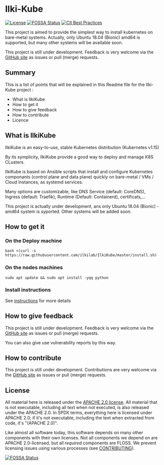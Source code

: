 # Ilki-Kube

[![License](https://img.shields.io/badge/License-Apache%202.0-blue.svg)](https://opensource.org/licenses/Apache-2.0)
[![FOSSA Status](https://app.fossa.com/api/projects/git%2Bgithub.com%2Filkilab%2FIlkiKube.svg?type=shield)](https://app.fossa.com/projects/git%2Bgithub.com%2Filkilab%2FIlkiKube?ref=badge_shield)
[![CII Best Practices](https://bestpractices.coreinfrastructure.org/projects/3023/badge)](https://bestpractices.coreinfrastructure.org/projects/3023)



This project is aimed to provide the simplest way to install kubernetes on bare-metal systems.
Actually, only Ubuntu 18.04 (Bionic) amd64 is supported, but many other systems will be available soon.


This project is still under development. 
Feedback is very welcome via the
[GitHub site](https://github.com/ilkilab/IlkiKube)
as issues or pull (merge) requests.



## Summary

This is a list of points that will be explained in this Readme file for the Ilki-Kube project :

- What is IlkiKube
- How to get it
- How to give feedback
- How to contribute
- Licence

## What is IlkiKube

IlkiKube is an easy-to-use, stable Kubernetes distribution (Kubernetes v1.15)

By its symplicity, IlkiKube provide a good way to deploy and manage K8S CLusters.

IlkiKube is based on Ansible scripts that install and configure Kubernetes componants (control plane and data plane) quickly on bare-metal / VMs / Cloud Instances, as systemd services.

Many options are customizable, like DNS Service (default: CoreDNS), Ingress (default: Traefik), Runtime (Default: Containerd), certificats,...

This project is actually under development, ans only Ubuntu 18.04 (Bionic) - amd64 system is syported. Other systems will be added soon.

## How to get it

### On the Deploy machine
```
bash <(curl -s https://raw.githubusercontent.com/ilkilab/IlkiKube/master/install.sh)
```
### On the nodes machines
```
sudo apt update && sudo apt install -yqq python
```

### Install instructions

See [instructions](docs/instructions.md) for more details

## How to give feedback

This project is still under development. 
Feedback is very welcome via the
[GitHub site](https://github.com/ilkilab/IlkiKube)
as issues or pull (merge) requests.

You can also give use vulnerability reports by this way.
## How to contribute

This project is still under development. 
Contributions are very welcome via the
[GitHub site](https://github.com/ilkilab/IlkiKube)
as issues or pull (merge) requests.

## License

All material here is released under the [APACHE 2.0 license](./LICENSE).
All material that is not executable, including all text when not executed,
is also released under the APACHE 2.0.
In SPDX terms, everything here is licensed under APACHE 2.0;
if it's not executable, including the text when extracted from code, it's
"(APACHE 2.0)".

Like almost all software today, this software depends on many
other components with their own licenses.
Not all components we depend on are APACHE 2.0-licensed, but all
*required* components are FLOSS. We prevent licensing issues
using various processes (see [CONTRIBUTING](./docs/CONTRIBUTING.md)).


[![FOSSA Status](https://app.fossa.io/api/projects/git%2Bgithub.com%2Fpierreilki%2FIlkiKube.svg?type=large)](https://app.fossa.io/projects/git%2Bgithub.com%2Fpierreilki%2FIlkiKube?ref=badge_large)
